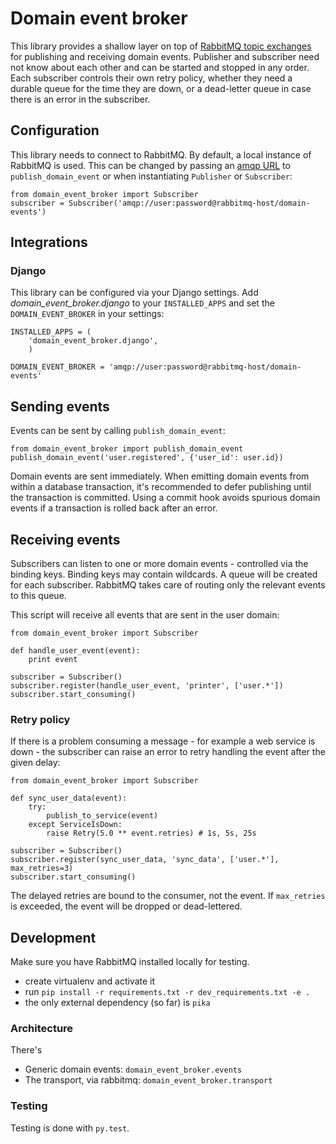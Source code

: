 # Domain event broker

This library provides a shallow layer on top of [RabbitMQ topic
exchanges](https://www.rabbitmq.com/tutorials/tutorial-five-python.html) for
publishing and receiving domain events. Publisher and subscriber need not know about
each other and can be started and stopped in any order. Each subscriber controls
their own retry policy, whether they need a durable queue for the time they are
down, or a dead-letter queue in case there is an error in the subscriber.

## Configuration

This library needs to connect to RabbitMQ. By default, a local instance of
RabbitMQ is used. This can be changed by passing an [amqp
URL](http://pika.readthedocs.org/en/latest/examples/using_urlparameters.html)
to `publish_domain_event` or when instantiating `Publisher` or `Subscriber`:

    from domain_event_broker import Subscriber
    subscriber = Subscriber('amqp://user:password@rabbitmq-host/domain-events')

## Integrations

### Django

This library can be configured via your Django settings. Add
*domain_event_broker.django* to your `INSTALLED_APPS` and set the
`DOMAIN_EVENT_BROKER` in your settings:

    INSTALLED_APPS = (
        'domain_event_broker.django',
        )

    DOMAIN_EVENT_BROKER = 'amqp://user:password@rabbitmq-host/domain-events'

## Sending events

Events can be sent by calling `publish_domain_event`:

    from domain_event_broker import publish_domain_event
    publish_domain_event('user.registered', {'user_id': user.id})

Domain events are sent immediately. When emitting domain events from within a
database transaction, it's recommended to defer publishing until the transaction
is committed. Using a commit hook avoids spurious domain events if a
transaction is rolled back after an error.

## Receiving events

Subscribers can listen to one or more domain events - controlled via the binding
keys. Binding keys may contain wildcards. A queue will be created for each
subscriber. RabbitMQ takes care of routing only the relevant events to this
queue.

This script will receive all events that are sent in the user domain:

    from domain_event_broker import Subscriber

    def handle_user_event(event):
        print event

    subscriber = Subscriber()
    subscriber.register(handle_user_event, 'printer', ['user.*'])
    subscriber.start_consuming()

### Retry policy

If there is a problem consuming a message - for example a web service is down -
the subscriber can raise an error to retry handling the event after the given delay:

    from domain_event_broker import Subscriber

    def sync_user_data(event):
        try:
            publish_to_service(event)
        except ServiceIsDown:
            raise Retry(5.0 ** event.retries) # 1s, 5s, 25s

    subscriber = Subscriber()
    subscriber.register(sync_user_data, 'sync_data', ['user.*'], max_retries=3)
    subscriber.start_consuming()

The delayed retries are bound to the consumer, not the event. If `max_retries`
is exceeded, the event will be dropped or dead-lettered.

## Development

Make sure you have RabbitMQ installed locally for testing.

* create virtualenv and activate it
* run `pip install -r requirements.txt -r dev_requirements.txt -e .`
* the only external dependency (so far) is `pika`

### Architecture

There's

* Generic domain events: `domain_event_broker.events`
* The transport, via rabbitmq: `domain_event_broker.transport`

### Testing

Testing is done with `py.test`.
